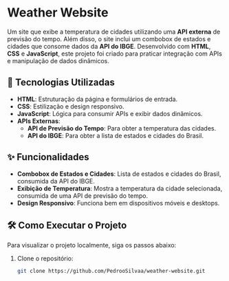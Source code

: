 # Weather Website

Um site que exibe a temperatura de cidades utilizando uma **API externa** de previsão do tempo. Além disso, o site inclui um combobox de estados e cidades que consome dados da **API do IBGE**. Desenvolvido com **HTML**, **CSS** e **JavaScript**, este projeto foi criado para praticar integração com APIs e manipulação de dados dinâmicos.

## 🚀 Tecnologias Utilizadas

- **HTML**: Estruturação da página e formulários de entrada.
- **CSS**: Estilização e design responsivo.
- **JavaScript**: Lógica para consumir APIs e exibir dados dinâmicos.
- **APIs Externas**:
  - **API de Previsão do Tempo**: Para obter a temperatura das cidades.
  - **API do IBGE**: Para obter a lista de estados e cidades do Brasil.

## ✨ Funcionalidades

- **Combobox de Estados e Cidades**: Lista de estados e cidades do Brasil, consumida da API do IBGE.
- **Exibição de Temperatura**: Mostra a temperatura da cidade selecionada, consumida de uma API de previsão do tempo.
- **Design Responsivo**: Funciona bem em dispositivos móveis e desktops.

## 🛠️ Como Executar o Projeto

Para visualizar o projeto localmente, siga os passos abaixo:

1. Clone o repositório:
   ```bash
   git clone https://github.com/PedrooSilvaa/weather-website.git

